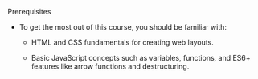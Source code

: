 Prerequisites

- To get the most out of this course, you should be familiar with:

  - HTML and CSS fundamentals for creating web layouts.

  - Basic JavaScript concepts such as variables, functions, and ES6+ features like arrow functions and destructuring.
  


